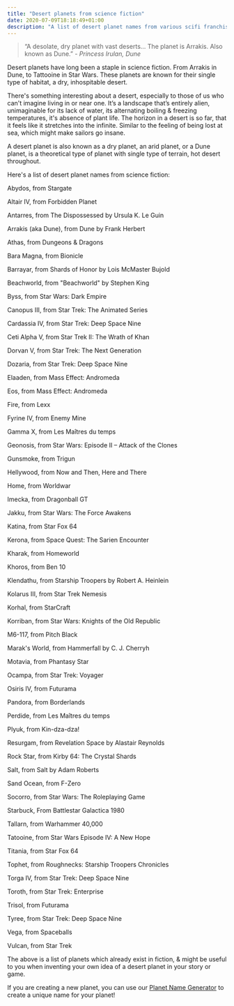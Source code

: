 ```yaml
---
title: "Desert planets from science fiction"
date: 2020-07-09T18:18:49+01:00
description: "A list of desert planet names from various scifi franchises, like Dune, Star Wars, Star Trek etc"
---
```


<blockquote>“A desolate, dry planet with vast deserts… The planet is Arrakis. Also known as Dune.” <cite>- Princess Irulan, Dune</cite></blockquote>

Desert planets have long been a staple in science fiction. From Arrakis in Dune, to Tattooine in Star Wars. These planets are known for their single type of habitat, a dry, inhospitable desert. 

There's something interesting about a desert, especially to those of us who can't imagine living in or near one. It’s a landscape that’s entirely alien, unimaginable for its lack of water, its alternating boiling & freezing temperatures, it's absence of plant life. The horizon in a desert is so far, that it feels like it stretches into the infinite. Similar to the feeling of being lost at sea, which might make sailors go insane. 

A desert planet is also known as a dry planet, an arid planet, or a Dune planet, is a theoretical type of planet with single type of terrain, hot desert throughout. 

Here's a list of desert planet names from science fiction: 

<div class="large-text">
Abydos, from Stargate

Altair IV, from Forbidden Planet

Antarres, from The Dispossessed by Ursula K. Le Guin

Arrakis (aka Dune), from Dune by Frank Herbert

Athas, from Dungeons & Dragons

Bara Magna, from Bionicle

Barrayar, from Shards of Honor by Lois McMaster Bujold 

Beachworld, from "Beachworld" by Stephen King

Byss, from Star Wars: Dark Empire

Canopus III, from Star Trek: The Animated Series

Cardassia IV, from Star Trek: Deep Space Nine 

Ceti Alpha V, from Star Trek II: The Wrath of Khan

Dorvan V, from Star Trek: The Next Generation 

Dozaria, from Star Trek: Deep Space Nine

Elaaden, from Mass Effect: Andromeda

Eos, from Mass Effect: Andromeda

Fire, from Lexx 

Fyrine IV, from Enemy Mine

Gamma X, from Les Maîtres du temps

Geonosis, from Star Wars: Episode II – Attack of the Clones

Gunsmoke, from Trigun

Hellywood, from Now and Then, Here and There

Home, from Worldwar

Imecka, from Dragonball GT

Jakku, from Star Wars: The Force Awakens

Katina, from Star Fox 64 

Kerona, from Space Quest: The Sarien Encounter

Kharak, from Homeworld

Khoros, from Ben 10

Klendathu, from Starship Troopers by Robert A. Heinlein

Kolarus III, from Star Trek Nemesis

Korhal, from StarCraft 

Korriban, from Star Wars: Knights of the Old Republic

M6-117, from Pitch Black

Marak's World, from Hammerfall by C. J. Cherryh

Motavia, from Phantasy Star

Ocampa, from Star Trek: Voyager

Osiris IV, from Futurama 

Pandora, from Borderlands

Perdide, from Les Maîtres du temps

Plyuk, from Kin-dza-dza!

Resurgam, from Revelation Space by Alastair Reynolds

Rock Star, from Kirby 64: The Crystal Shards

Salt, from Salt by Adam Roberts

Sand Ocean, from F-Zero

Socorro, from Star Wars: The Roleplaying Game

Starbuck, From Battlestar Galactica 1980

Tallarn, from Warhammer 40,000 

Tatooine, from Star Wars Episode IV: A New Hope

Titania, from Star Fox 64 

Tophet, from Roughnecks: Starship Troopers Chronicles

Torga IV, from Star Trek: Deep Space Nine

Toroth, from Star Trek: Enterprise 

Trisol, from Futurama 

Tyree, from Star Trek: Deep Space Nine

Vega, from Spaceballs

Vulcan, from Star Trek
</div>

The above is a list of planets which already exist in fiction, & might be useful to you when inventing your own idea of a desert planet in your story or game. 

If you are creating a new planet, you can use our <a href="/planet-name-generator/">Planet Name Generator</a> to create a unique name for your planet!  


